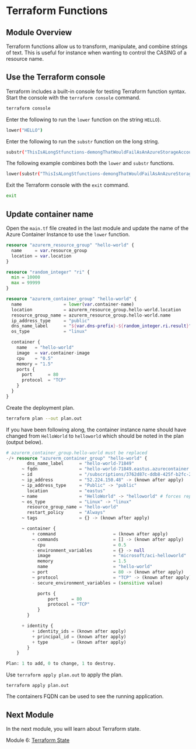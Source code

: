 # Terraform Functions

## Module Overview

Terraform functions allow us to transform, manipulate, and combine strings of text. This is useful for instance when wanting to control the CASING of a resource name.

## Use the Terraform console

Terraform includes a built-in console for testing Terraform function syntax. Start the console with the `terraform console` command.

```bash
terraform console
```

Enter the following to run the `lower` function on the string `HELLO`).

```bash
lower("HELLO")
```

Enter the following to run the `substr` function on the long string.

```bash
substr("ThisIsALongStfunctions-demongThatWouldFailAsAnAzureStorageAccountName", 0, 6)
```

The following example combines both the `lower` and `substr` functions.

```bash
lower(substr("ThisIsALongStfunctions-demongThatWouldFailAsAnAzureStorageAccountName", 0, 6))
```

Exit the Terraform console with the `exit` command.

```bash
exit
```

## Update container name

Open the `main.tf` file created in the last module and update the name of the Azure Container Instance to use the `lower` function.

```terraform
resource "azurerm_resource_group" "hello-world" {
  name     = var.resource_group
  location = var.location
}

resource "random_integer" "ri" {
  min = 10000
  max = 99999
}

resource "azurerm_container_group" "hello-world" {
  name                = lower(var.container-name)
  location            = azurerm_resource_group.hello-world.location
  resource_group_name = azurerm_resource_group.hello-world.name
  ip_address_type     = "public"
  dns_name_label      = "${var.dns-prefix}-${random_integer.ri.result}"
  os_type             = "linux"

  container {
    name   = "hello-world"
    image  = var.container-image
    cpu    = "0.5"
    memory = "1.5"
    ports {
      port      = 80
      protocol  = "TCP"
    }
  }
}
```

Create the deployment plan.

```bash
terraform plan --out plan.out
```

If you have been following along, the container instance name should have changed from `HelloWorld` to `helloworld` which should be noted in the plan (output below).

```terraform
# azurerm_container_group.hello-world must be replaced
-/+ resource "azurerm_container_group" "hello-world" {
        dns_name_label      = "hello-world-71849"
      ~ fqdn                = "hello-world-71849.eastus.azurecontainer.io" -> (known after apply)
      ~ id                  = "/subscriptions/3762d87c-ddb8-425f-b2fc-29e5e859edaf/resourceGroups/hello-world/providers/Microsoft.ContainerInstance/containerGroups/HelloWorld" -> (known after apply)
      ~ ip_address          = "52.224.150.48" -> (known after apply)
      ~ ip_address_type     = "Public" -> "public"
        location            = "eastus"
      ~ name                = "HelloWorld" -> "helloworld" # forces replacement
      ~ os_type             = "Linux" -> "linux"
        resource_group_name = "hello-world"
        restart_policy      = "Always"
      ~ tags                = {} -> (known after apply)

      ~ container {
          + command                      = (known after apply)
          ~ commands                     = [] -> (known after apply)
            cpu                          = 0.5
          - environment_variables        = {} -> null
            image                        = "microsoft/aci-helloworld"
            memory                       = 1.5
            name                         = "hello-world"
          ~ port                         = 80 -> (known after apply)
          ~ protocol                     = "TCP" -> (known after apply)
          - secure_environment_variables = (sensitive value)

            ports {
                port     = 80
                protocol = "TCP"
            }
        }

      + identity {
          + identity_ids = (known after apply)
          + principal_id = (known after apply)
          + type         = (known after apply)
        }
    }

Plan: 1 to add, 0 to change, 1 to destroy.
```

Use `terraform apply plan.out` to apply the plan.

```
terraform apply plan.out
```

The containers FQDN can be used to see the running application.

## Next Module

In the next module, you will learn about Terraform state.

Module 6: [Terraform State](../06-terraform-state)
